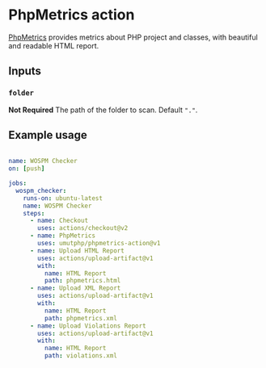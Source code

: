 # PhpMetrics action

[PhpMetrics](https://github.com/phpmetrics/PhpMetrics) provides metrics about PHP project and classes, with beautiful and readable HTML report.

## Inputs

### `folder`

**Not Required** The path of the folder to scan. Default `"."`.

## Example usage

```yaml
 
name: WOSPM Checker
on: [push]

jobs:
  wospm_checker:
    runs-on: ubuntu-latest
    name: WOSPM Checker
    steps:
      - name: Checkout
        uses: actions/checkout@v2
      - name: PhpMetrics
        uses: umutphp/phpmetrics-action@v1
      - name: Upload HTML Report
        uses: actions/upload-artifact@v1
        with:
          name: HTML Report
          path: phpmetrics.html
      - name: Upload XML Report
        uses: actions/upload-artifact@v1
        with:
          name: HTML Report
          path: phpmetrics.xml
      - name: Upload Violations Report
        uses: actions/upload-artifact@v1
        with:
          name: HTML Report
          path: violations.xml
```
